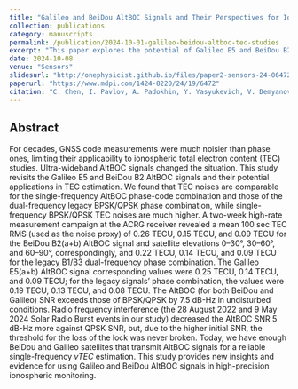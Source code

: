 ```yaml
---
title: "Galileo and BeiDou AltBOC Signals and Their Perspectives for Ionospheric TEC Studies"
collection: publications
category: manuscripts
permalink: /publication/2024-10-01-galileo-beidou-altboc-tec-studies
excerpt: "This paper explores the potential of Galileo E5 and BeiDou B2 AltBOC signals for high-precision TEC estimation, comparing them with legacy GNSS combinations."
date: 2024-10-08
venue: "Sensors"
slidesurl: "http://onephysicist.github.io/files/paper2-sensors-24-06472.pdf"    # 若有幻灯片可在此填
paperurl: "https://www.mdpi.com/1424-8220/24/19/6472"
citation: "C. Chen, I. Pavlov, A. Padokhin, Y. Yasyukevich, V. Demyanov, E. Danilchuk & A. Vesnin. (2024). “Galileo and BeiDou AltBOC Signals and Their Perspectives for Ionospheric TEC Studies.” *Sensors*, 24(19):6472. DOI:10.3390/s24196472"
---
```


## Abstract

For decades, GNSS code measurements were much noisier than phase ones, limiting their applicability to ionospheric total electron content (TEC) studies. Ultra-wideband AltBOC signals changed the situation. This study revisits the Galileo E5 and BeiDou B2 AltBOC signals and their potential applications in TEC estimation. We found that TEC noises are comparable for the single-frequency AltBOC phase-code combination and those of the dual-frequency legacy BPSK/QPSK phase combination, while single-frequency BPSK/QPSK TEC noises are much higher. A two-week high-rate measurement campaign at the ACRG receiver revealed a mean 100 sec TEC RMS (used as the noise proxy) of 0.26 TECU, 0.15 TECU, and 0.09 TECU for the BeiDou B2(a+b) AltBOC signal and satellite elevations 0–30°, 30–60°, and 60–90°, correspondingly, and 0.22 TECU, 0.14 TECU, and 0.09 TECU for the legacy B1/B3 dual-frequency phase combination. The Galileo E5(a+b) AltBOC signal corresponding values were 0.25 TECU, 0.14 TECU, and 0.09 TECU; for the legacy signals’ phase combination, the values were 0.19 TECU, 0.13 TECU, and 0.08 TECU. The AltBOC (for both BeiDou and Galileo) SNR exceeds those of BPSK/QPSK by 7.5 dB-Hz in undisturbed conditions. Radio frequency interference (the 28 August 2022 and 9 May 2024 Solar Radio Burst events in our study) decreased the AltBOC SNR 5 dB-Hz more against QPSK SNR, but, due to the higher initial SNR, the threshold for the loss of the lock was never broken. Today, we have enough BeiDou and Galileo satellites that transmit AltBOC signals for a reliable single-frequency *vTEC* estimation. This study provides new insights and evidence for using Galileo and BeiDou AltBOC signals in high-precision ionospheric monitoring.